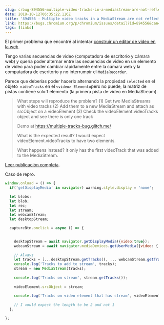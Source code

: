 ```yaml
---
slug: crbug-894556-multiple-video-tracks-in-a-mediastream-are-not-reflected-on-the-videotracks-object-on-the-video-element
date: 2018-10-12T06:35:22.116Z
title: '894556 - Multiple video tracks in a MediaStream are not reflected on the videoTracks object on the video element'
link: https://bugs.chromium.org/p/chromium/issues/detail?id=894556&can=1&q=reporter%3Ame&colspec=ID%20Pri%20M%20Stars%20ReleaseBlock%20Component%20Status%20Owner%20Summary%20OS%20Modified&desc=3
tags: [links]
---
```

El primer problema que encontré al intentar [construir un editor de video en la web](https://paul.kinlan.me/building-a-video-editor-on-the-web-with-the-web/).

Tengo varias secuencias de video (computadora de escritorio y cámara web) y quería poder alternar entre las secuencias de video en un elemento de video para poder cambiar rápidamente entre la cámara web y la computadora de escritorio y no interrumpir el `MediaRecorder`.

Parece que deberías poder hacerlo alternando la propiedad `selected` en el objeto` videoTracks` en el ` <video> Elemento `pero no puede, la matriz de pistas contiene solo 1 elemento (la primera pista de video en MediaStream).

> What steps will reproduce the problem?
> (1) Get two MediaStreams with video tracks
> (2) Add them to a new MediaStream and attach as srcObject on a videoElement
> (3) Check the videoElement.videoTracks object and see there is only one track
> 
> Demo at https://multiple-tracks-bug.glitch.me/
> 
> What is the expected result?
> I would expect videoElement.videoTracks to have two elements.
> 
> What happens instead?
> It only has the first videoTrack that was added to the MediaStream.


[Leer publicación completa](https://bugs.chromium.org/p/chromium/issues/detail?id=894556&can=1&q=reporter%3Ame&colspec=ID%20Pri%20M%20Stars%20ReleaseBlock%20Component%20Status%20Owner%20Summary%20OS%20Modified&desc=3).

Caso de repro.


```javascript
window.onload = () => {
  if('getDisplayMedia' in navigator) warning.style.display = 'none';

  let blobs;
  let blob;
  let rec;
  let stream;
  let webcamStream;
  let desktopStream;

  captureBtn.onclick = async () => {

       
    desktopStream = await navigator.getDisplayMedia({video:true});
    webcamStream = await navigator.mediaDevices.getUserMedia({video: { height: 1080, width: 1920 }, audio: true});
    
    // Always 
    let tracks = [...desktopStream.getTracks(), ... webcamStream.getTracks()]
    console.log('Tracks to add to stream', tracks);
    stream = new MediaStream(tracks);
    
    console.log('Tracks on stream', stream.getTracks());
    
    videoElement.srcObject = stream;
    
    console.log('Tracks on video element that has stream', videoElement.videoTracks)
    
    // I would expect the length to be 2 and not 1
  };

};
```